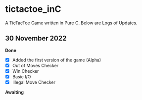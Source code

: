 # tictactoe_inC
A TicTacToe Game written in Pure C.
Below are Logs of Updates.
## 30 November 2022
**Done**
- [x] Added the first version of the game (Alpha)
- [x] Out of Moves Checker
- [x] Win Checker
- [x] Basic I/O
- [x] Illegal Move Checker

**Awaiting**

